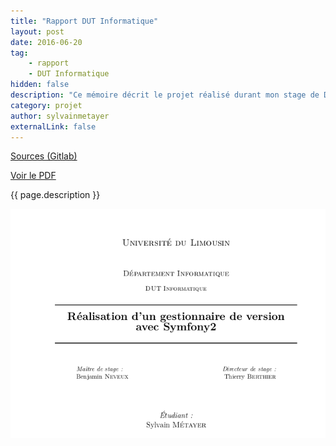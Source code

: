 ```yaml
---
title: "Rapport DUT Informatique"
layout: post
date: 2016-06-20
tag: 
    - rapport
    - DUT Informatique
hidden: false
description: "Ce mémoire décrit le projet réalisé durant mon stage de DUT Informatique"
category: projet
author: sylvainmetayer
externalLink: false
---
```


[Sources (Gitlab)](https://gitlab.com/ocyhc/memoire-dut-info/tree/master)

[Voir le PDF](https://gitlab.com/ocyhc/memoire-dut-info/blob/master/main.pdf)

{{ page.description }}

![Rapport de stage de DUT Informatique](/assets/images/projets/rapport_dut.png)
